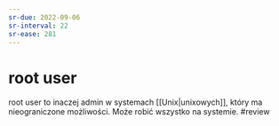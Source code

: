 ```yaml
---
sr-due: 2022-09-06
sr-interval: 22
sr-ease: 281
---
```


# root user
root user to inaczej admin w systemach [[Unix|unixowych]], który ma nieograniczone możliwości.
Może robić wszystko na systemie.
#review